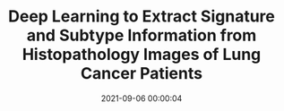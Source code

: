 ---
layout: post
title:  Deep Learning to Extract Signature and Subtype Information from Histopathology Images of Lung Cancer Patients
date:   2021-09-06 00:00:04
description: Mutational signatures and spectra contain extremely relevant clinican information to diagnose and monitor cancer. We develop methods to extract these features as well as classify tissue subtypes to aid in suitable prognoses using deep learning
img: Histo.png
---